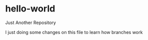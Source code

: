 # hello-world
Just Another Repository 

I just doing some changes on this file to learn how branches work
